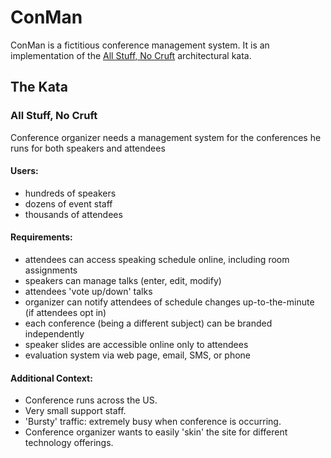 # ConMan

ConMan is a fictitious conference management system. It is an implementation of the [All Stuff, No Cruft](http://fundamentalsofsoftwarearchitecture.com/katas/kata?id=AllStuffNoCruft) architectural kata.

## The Kata

### All Stuff, No Cruft

Conference organizer needs a management system for the conferences he runs for both speakers and attendees

#### Users:

- hundreds of speakers
- dozens of event staff
- thousands of attendees

#### Requirements:

- attendees can access speaking schedule online, including room assignments
- speakers can manage talks (enter, edit, modify)
- attendees 'vote up/down' talks
- organizer can notify attendees of schedule changes up-to-the-minute (if attendees opt in)
- each conference (being a different subject) can be branded independently
- speaker slides are accessible online only to attendees
- evaluation system via web page, email, SMS, or phone

#### Additional Context:

- Conference runs across the US.
- Very small support staff.
- 'Bursty' traffic: extremely busy when conference is occurring.
- Conference organizer wants to easily 'skin' the site for different technology offerings.